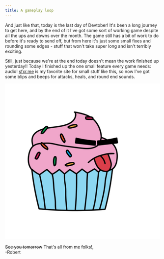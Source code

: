 ```yaml
---
title: A gameplay loop
---
```


And just like that, today is the last day of Devtober! It's been a long journey to get here, and by the end of it I've got some sort of working game despite all the ups and downs over the month. The game still has a bit of work to do before it's ready to send off, but from here it's just some small fixes and rounding some edges - stuff that won't take super long and isn't terribly exciting.  

Still, just because we're at the end today doesn't mean the work finished up yesterday!! Today I finished up the one small feature every game needs: audio! [sfxr.me](sfxr.me) is my favorite site for small stuff like this, so now I've got some blips and beeps for attacks, heals, and round end sounds.  

![One last image of our winking cupcake](/assets/devtober-2021/10-31-2021.png)  

~~See you tomorrow~~ That's all from me folks!,  
-Robert
